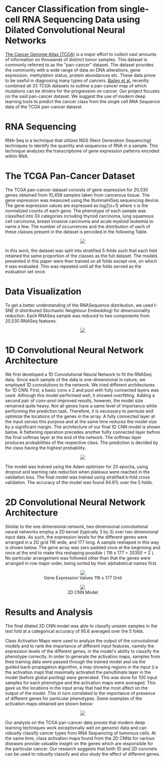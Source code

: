 # Cancer Classification from single-cell RNA Sequencing Data using Dilated Convolutional Neural Networks

[The Cancer Genome Atlas (TCGA)](https://www.nature.com/articles/ng.2764) is a major effort to collect vast amounts of information on thousands of distinct tumor samples. This dataset is commonly referred to as the "pan-cancer" dataset. The dataset provides the community with a wide range of data on DNA alterations, gene expression, methylation status, protein abundances etc. These data prove to be useful in diagnosing many types of cancers. [Bailey et al.](https://pubmed.ncbi.nlm.nih.gov/29625053/) recently combined all 33 TCGA datasets to outline a pan-cancer map of which mutations can be drivers for the progression on cancer. Our project focuses on the said pan-cancer dataset. We suggest the use of modern deep learning tools to predict the cancer class from the single cell RNA Sequence data of the TCGA pan-cancer dataset. 


# RNA Sequencing

RNA-Seq is a technique that utilizes NGS (Next Generation Sequencing) techniques to identify the quantity and sequences of RNA in a sample. This technique analyzes the transcriptome of gene expression patterns encoded within RNA. 

# The TCGA Pan-Cancer Dataset

The TCGA pan-cancer dataset consists of gene expression for 20,530 genes obtained from 10,458 samples taken from cancerous tissue. The gene expression was measured using the IlluminaHiSeq sequencing device. The gene expression values are expressed as log2(x+1) where x is the normalized counts of each gene. The phenotype of each sample was classified into 33 categories including thyroid carcinoma, lung squamous cell carcinoma, breast invasive carcinoma and acute myeloid leukemia to name a few. The number of occurrences and the distribution of each of these classes present in the dataset is provided in the following Table.

<p align="center">
    <img src="https://raw.githubusercontent.com/suhailnajeeb/tcga-cancer-predict/master/images/table.jpg">
</p>

In this work, the dataset was split into stratified 5-folds such that each fold retained the same proportion of the classes as the full dataset. The models presented in this paper were then trained on all folds except one, on which it was evaluated. This was repeated until all the folds served as the evaluation set once.

# Data Visualization

To get a better understanding of the RNASequence distribution, we used t-SNE (t-distributed Stochastic Neighbour Embedding) for dimensionality reduction. Each RNASeq sample was reduced to two components from 20,530 RNASeq features.

<p align="center">
    <img src="https://raw.githubusercontent.com/suhailnajeeb/tcga-cancer-predict/master/images/TSNE.png">
</p>

# 1D Convolutional Neural Network Architecture

We first developed a 1D Convolutional Neural Network to fit the RNASeq data. Since each sample of the data is one-dimensional in nature, we employed 1D convolutions to the network. We tried different architectures for 1D CNN. First, a basic conv x 2 and pool with fully connected layers was used. Although this model performed well, it showed overfitting. Adding a second pair of conv-pool improved results, however, the model size remained quite heavy. Not all genes have a same level of importance while performing the prediction task. Therefore, it is necessary to permute and optimize the locations of the genes in the array. A fully connected layer at the input serves this purpose and at the same time reduces the model size by a significant margin. The architecture of our final 1D CNN model is shown below. A flattening operation precedes another fullly connected layer before the final softmax layer at the end of the network. The softmax layer produces probabilities of the respective class. The prediction is decided by the class having the highest probability.

<p align="center">
    <img src="https://raw.githubusercontent.com/suhailnajeeb/tcga-cancer-predict/master/images/1dcnn_model.jpg">
</p>

The model was trained using the Adam optimizer for 20 epochs, using dropout and learning rate reduction when plateaus were reached in the validation loss. The final model was trained using stratified k-fold cross validation. The accuracy of the model was found 94.9% over the 5 folds. 

# 2D Convolutional Neural Network Architecture

Similar to the one dimensional network, two dimensional convolutional neural networks employ a 2D kernel (typically 3 by 3) over two dimensional input data. As such, the expression levels for the different genes were arranged in a 2D grid 116 wide, and 177 long. A sample reshaped in this way is shown below. The gene array was zero padded once at the beginning and once at the end to make this reshaping possible ( 116 x 177 = 20350 + 2 ). No particular arrangement was followed other than that the genes were arranged in row major order, being sorted by their alphabetical names first. 

<p align="center">
    <img src="https://raw.githubusercontent.com/suhailnajeeb/tcga-cancer-predict/master/images/2d_gene_array.jpg"><br>
    Gene Expression Values 116 x 177 Grid
</p>

<p align="center">
    <img src="https://raw.githubusercontent.com/suhailnajeeb/tcga-cancer-predict/master/images/2dcnn_model.jpg"><br>
    2D CNN Model
</p>

# Results and Analysis

The final dilated 2D CNN model was able to classify unseen samples in the test fold at a categorical accuracy of 95.6 averaged over the 5 folds.

Class Activation Maps were used to analyze the output of the convolutional models and to rank the importance of different input features, namely the expression levels of the different genes, in the model's ability to classify the phenotype correctly. In order to generate the activation maps, samples from thee training data were passed through the trained model and via the guided back-propagation algorithm, a map showing regions in the input (i.e the activation map) that maximally activated the penultimate layer in the model (before global pooling) were generated. This was done for 100 input samples for each phenotype and the activation maps were averaged. This gave us the locations in the input array that had the most affect on the output of the model. This in turn correlated to the importance of presence of different genes for particular phenotypes. Some examples of the activation maps obtained are shown below:

<p align="center">
    <img src="https://raw.githubusercontent.com/suhailnajeeb/tcga-cancer-predict/master/images/2dcnn_cam.jpg">
</p>

Our analysis on the TCGA pan-cancer data proves that modern deep learning techniques work exceptionally well on genomic data and can robustly classify cancer types from RNA Sequencing of tumorous cells. At the same time, class activation maps found from the 2D CNNs for various diseases provide valuable insight on the genes which are responsible for the particular cancer. Our research suggests that both 1D and 2D convnets can be used to robustly classify and also study the effect of different genes.
